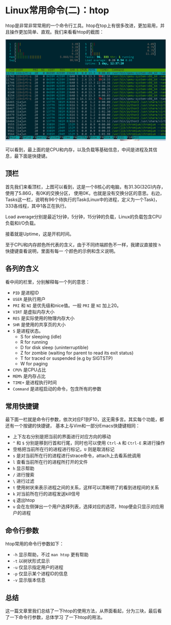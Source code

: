 # Linux常用命令(二)：htop

htop是非常非常常用的一个命令行工具。htop在top上有很多改进，更加易用，并且操作更加简单、直观。我们来看看htop的截图：

![htop](./img/htop.png)

可以看到，最上面的是CPU和内存，以及负载等基础信息，中间是进程及其信息，最下面是快捷键。

## 顶栏

首先我们来看顶栏，上图可以看到，这是一个8核心的电脑，有31.3G(32G)内存，使用了5.86G，有0K的交换分区，
使用0K，也就是没有交换分区的意思。右边，Tasks这一栏，说明有96个待执行的Task(Linux中的进程，定义为一个Task)，333各线程，其中1各正在执行。

Load average分别是最近1分钟，5分钟，15分钟的负载，Linux的负载包含CPU负载和I/O负载。

接着就是Uptime，这是开机时间。

至于CPU和内存颜色所代表的含义，由于不同终端颜色不一样，我建议直接按 `h` 快捷键查看说明，里面有每一
个颜色的示例和含义说明。

## 各列的含义

看中间的栏里，分别解释每一个列的意思：

- `PID` 是进程ID
- `USER` 是执行用户
- `PRI` 和 `NI` 是优先级和nice值。一般 `PRI` 是 `NI` 加上20。
- `VIRT` 是虚拟内存大小
- `RES` 是实际使用的物理内存大小
- `SHR` 是使用的共享页的大小
- `S` 是进程状态。
    - S for sleeping (idle)
    - R for running
    - D for disk sleep (uninterruptible)
    - Z for zombie (waiting for parent to read its exit status)
    - T for traced or suspended (e.g by SIGTSTP)
    - W for paging
- `CPU%` 是CPU占比
- `MEM%` 是内存占比
- `TIME+` 是进程执行时间
- `Command` 是进程启动的命令，包含所有的参数

## 常用快捷键

最下面一栏就是命令行参数，依次对应F1到F10，这无需多言。其实每个功能，都还有一个按键的快捷键，
基本上与Vim和一部分Emacs快捷键相同：

- 上下左右分别是把当前的界面进行对应方向的移动
- `^` 和 `$` 分别是移到行首和行尾，同时也可以使用 `Ctrl-A` 和 `Ctrl-E` 来进行操作
- 空格把当前所在行的进程进行标记，`U` 则是取消标记
- `s` 是对当前所在行的进程进行strace命令，attach上去看系统调用
- `l` 查看当前所在行的进程所打开的文件
- `h` 显示帮助
- `/` 进行搜索
- `\` 进行过滤
- `t` 使用树状来表示进程之间的关系，这样可以清晰明了的看到进程间的关系
- `k` 对当前所在行的进程发送kill信号
- `q` 退出htop
- `u` 会在左侧弹出一个用户选择列表，选择对应的选项，htop便会只显示对应用户的进程

## 命令行参数

htop常用的命令行参数如下：

- `-h` 显示帮助，不过 `man htop` 更有帮助
- `-t` 以树状形式显示
- `-u` 仅显示指定用户的进程
- `-p` 仅显示某个进程ID的信息
- `-v` 显示版本信息

## 总结

这一篇文章里我们总结了一下htop的使用方法，从界面看起，分为三块，最后看了一下命令行参数，总体学习
了一下htop的用法。
